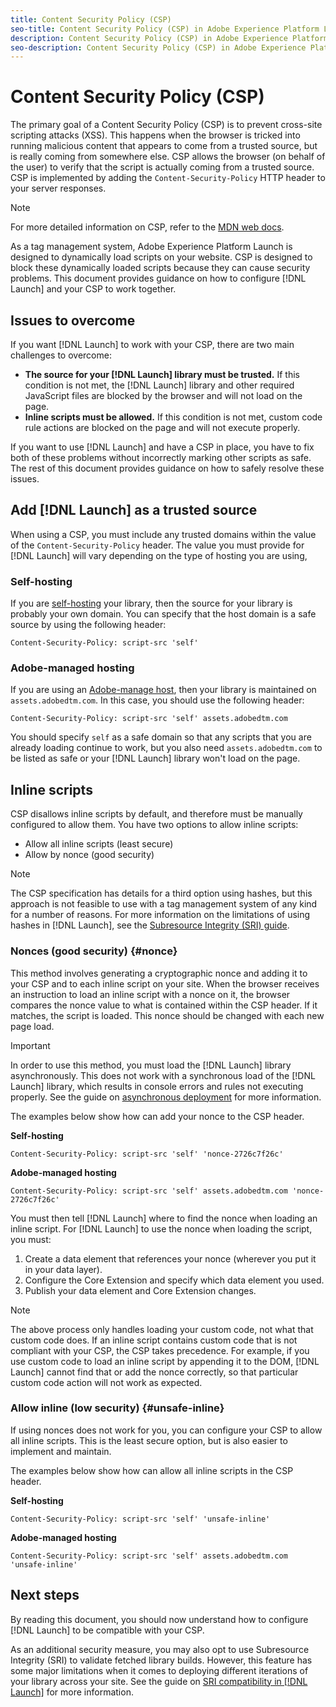 ```yaml
---
title: Content Security Policy (CSP)
seo-title: Content Security Policy (CSP) in Adobe Experience Platform Launch
description: Content Security Policy (CSP) in Adobe Experience Platform Launch
seo-description: Content Security Policy (CSP) in Adobe Experience Platform Launch
---
```


# Content Security Policy (CSP)

The primary goal of a Content Security Policy (CSP) is to prevent cross-site scripting attacks (XSS). This happens when the browser is tricked into running malicious content that appears to come from a trusted source, but is really coming from somewhere else. CSP allows the browser (on behalf of the user) to verify that the script is actually coming from a trusted source. CSP is implemented by adding the `Content-Security-Policy` HTTP header to your server responses.

> [!NOTE]
>
> For more detailed information on CSP, refer to the [MDN web docs](https://developer.mozilla.org/en-US/docs/Web/HTTP/CSP).

As a tag management system, Adobe Experience Platform Launch is designed to dynamically load scripts on your website. CSP is designed to block these dynamically loaded scripts because they can cause security problems. This document provides guidance on how to configure [!DNL Launch] and your CSP to work together.

## Issues to overcome

If you want [!DNL Launch] to work with your CSP, there are two main challenges to overcome:

- **The source for your [!DNL Launch] library must be trusted.** If this condition is not met, the [!DNL Launch] library and other required JavaScript files are blocked by the browser and will not load on the page.
- **Inline scripts must be allowed.** If this condition is not met, custom code rule actions are blocked on the page and will not execute properly.

If you want to use [!DNL Launch] and have a CSP in place, you have to fix both of these problems without incorrectly marking other scripts as safe. The rest of this document provides guidance on how to safely resolve these issues.

## Add [!DNL Launch] as a trusted source

When using a CSP, you must include any trusted domains within the value of the `Content-Security-Policy` header. The value you must provide for [!DNL Launch] will vary depending on the type of hosting you are using, 

### Self-hosting

If you are [self-hosting](../publishing/hosts/self-hosting-libraries.md) your library, then the source for your library is probably your own domain. You can specify that the host domain is a safe source by using the following header:

`Content-Security-Policy: script-src 'self'`

### Adobe-managed hosting

If you are using an [Adobe-manage host](../publishing/hosts/managed-by-adobe-host.md), then your library is maintained on `assets.adobedtm.com`. In this case, you should use the following header:

`Content-Security-Policy: script-src 'self' assets.adobedtm.com`

You should specify `self` as a safe domain so that any scripts that you are already loading continue to work, but you also need `assets.adobedtm.com` to be listed as safe or your [!DNL Launch] library won't load on the page.

## Inline scripts

CSP disallows inline scripts by default, and therefore must be manually configured to allow them. You have two options to allow inline scripts:

- Allow all inline scripts (least secure)
- Allow by nonce (good security)

>[!NOTE]
>
>The CSP specification has details for a third option using hashes, but this approach is not feasible to use with a tag management system of any kind for a number of reasons. For more information on the limitations of using hashes in [!DNL Launch], see the [Subresource Integrity (SRI) guide](./sri.md).

### Nonces (good security) {#nonce}

This method involves generating a cryptographic nonce and adding it to your CSP and to each inline script on your site. When the browser receives an instruction to load an inline script with a nonce on it, the browser compares the nonce value to what is contained within the CSP header. If it matches, the script is loaded. This nonce should be changed with each new page load.

>[!IMPORTANT]
>
>In order to use this method, you must load the [!DNL Launch] library asynchronously. This does not work with a synchronous load of the [!DNL Launch] library, which results in console errors and rules not executing properly. See the guide on [asynchronous deployment](./asynchronous-deployment.md) for more information.

The examples below show how can add your nonce to the CSP header.

**Self-hosting**

`Content-Security-Policy: script-src 'self' 'nonce-2726c7f26c'`

**Adobe-managed hosting**

`Content-Security-Policy: script-src 'self' assets.adobedtm.com 'nonce-2726c7f26c'`

You must then tell [!DNL Launch] where to find the nonce when loading an inline script. For [!DNL Launch] to use the nonce when loading the script, you must:

1. Create a data element that references your nonce (wherever you put it in your data layer).
2. Configure the Core Extension and specify which data element you used.
3. Publish your data element and Core Extension changes.

>[!NOTE]
>
>The above process only handles loading your custom code, not what that custom code does. If an inline script contains custom code that is not compliant with your CSP, the CSP takes precedence. For example, if you use custom code to load an inline script by appending it to the DOM, [!DNL Launch] cannot find that or add the nonce correctly, so that particular custom code action will not work as expected.

### Allow inline (low security) {#unsafe-inline}

If using nonces does not work for you, you can configure your CSP to allow all inline scripts. This is the least secure option, but is also easier to implement and maintain.

The examples below show how can allow all inline scripts in the CSP header.

**Self-hosting**

`Content-Security-Policy: script-src 'self' 'unsafe-inline'`

**Adobe-managed hosting**

`Content-Security-Policy: script-src 'self' assets.adobedtm.com 'unsafe-inline'`

## Next steps

By reading this document, you should now understand how to configure [!DNL Launch] to be compatible with your CSP.

As an additional security measure, you may also opt to use Subresource Integrity (SRI) to validate fetched library builds. However, this feature has some major limitations when it comes to deploying different iterations of your library across your site. See the guide on [SRI compatibility in [!DNL Launch]](./sri.md) for more information.